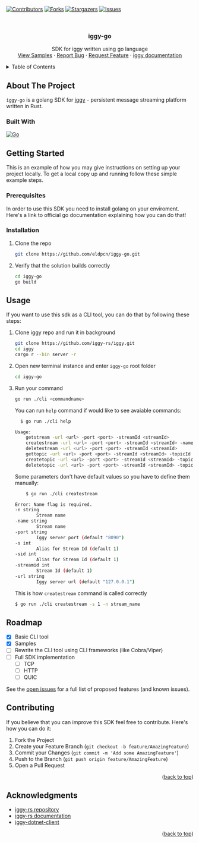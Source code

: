 <!-- PROJECT SHIELDS -->
[![Contributors][contributors-shield]][contributors-url]
[![Forks][forks-shield]][forks-url]
[![Stargazers][stars-shield]][stars-url]
[![Issues][issues-shield]][issues-url]
<!-- [![MIT License][license-shield]][license-url]
[![LinkedIn][linkedin-shield]][linkedin-url] -->



<!-- PROJECT LOGO -->
<br />
<div align="center">
  <!-- <a href="https://github.com/eldpcn/iggy-go">
    <img src="images/logo.png" alt="Logo" width="80" height="80">
  </a> -->

<h3 align="center">iggy-go</h3>

  <p align="center">
    SDK for iggy written using go language
    <!-- <br />
    <a href="https://github.com/eldpcn/iggy-go"><strong>Explore the docs »</strong></a>
    <br /> -->
    <br />
    <a href="https://github.com/eldpcn/iggy-go">View Samples</a>
    ·
    <a href="https://github.com/eldpcn/iggy-go/issues">Report Bug</a>
    ·
    <a href="https://github.com/eldpcn/iggy-go/issues">Request Feature</a>
    ·
    <a href="https://docs.iggy.rs/">iggy documentation</a>
  </p>
</div>



<!-- TABLE OF CONTENTS -->
<details>
  <summary>Table of Contents</summary>
  <ol>
    <li>
      <a href="#about-the-project">About The Project</a>
      <ul>
        <li><a href="#built-with">Built With</a></li>
      </ul>
    </li>
    <li>
      <a href="#getting-started">Getting Started</a>
      <ul>
        <li><a href="#prerequisites">Prerequisites</a></li>
        <li><a href="#installation">Installation</a></li>
      </ul>
    </li>
    <li><a href="#usage">Usage</a></li>
    <li><a href="#roadmap">Roadmap</a></li>
    <li><a href="#contributing">Contributing</a></li>
    <li><a href="#license">License</a></li>
    <li><a href="#contact">Contact</a></li>
    <li><a href="#acknowledgments">Acknowledgments</a></li>
  </ol>
</details>



<!-- ABOUT THE PROJECT -->
## About The Project

<!-- [![Product Name Screen Shot][product-screenshot]](https://example.com) -->

<!-- Here's a blank template to get started: To avoid retyping too much info. Do a search and replace with your text editor for the following: `eldpcn`, `iggy-go`, `twitter_handle`, `linkedin_username`, `email_client`, `email`, `project_title`, `project_description` -->

`iggy-go` is a golang SDK for <a href="https://docs.iggy.rs/">iggy</a> - persistent message streaming platform written in Rust.


### Built With
 [![Go][Golang]][Golang-url]


<!-- GETTING STARTED -->
## Getting Started

This is an example of how you may give instructions on setting up your project locally.
To get a local copy up and running follow these simple example steps.

### Prerequisites

In order to use this SDK you need to install golang on your enviroment. Here's a <a hfref="https://go.dev/doc/install">link to official go documentation</a> explaining how you can do that!

### Installation

1. Clone the repo
   ```sh
   git clone https://github.com/eldpcn/iggy-go.git
   ```
2. Verify that the solution builds correctly
    ```sh
    cd iggy-go
    go build
    ``` 
<!-- USAGE EXAMPLES -->
## Usage

If you want to use this sdk as a CLI tool, you can do that by following these steps:
1. Clone iggy repo and run it in background
    ```sh
    git clone https://github.com/iggy-rs/iggy.git
    cd iggy
    cargo r --bin server -r
    ```
1. Open new terminal instance and enter `iggy-go` root folder
    ```sh
    cd iggy-go
    ```
2. Run your command
    ```sh
    go run ./cli <commandname>
    ```

    You can run `help` command if would like to see avaiable commands:

    ```sh
      $ go run ./cli help

    Usage:
        getstream -url <url> -port <port> -streamId <streamId>
        createstream -url <url> -port <port> -streamId <streamId> -name <name>
        deletestream -url <url> -port <port> -streamId <streamId>
        gettopic -url <url> -port <port> -streamId <streamId> -topicId <topicId>
        createtopic -url <url> -port <port> -streamId <streamId> -topicId <topicId> -name <name> -partitionsCount <partitionsCount>
        deletetopic -url <url> -port <port> -streamId <streamId> -topicId <topicId>

    ```

    Some parameters don't have default values so you have to define them manually:

    ```sh
        $ go run ./cli createstream

    Error: Name flag is required.
    -n string
            Stream name
    -name string
            Stream name
    -port string
            Iggy server port (default "8090")
    -s int
            Alias for Stream Id (default 1)
    -sid int
            Alias for Stream Id (default 1)
    -streamid int
            Stream Id (default 1)
    -url string
            Iggy server url (default "127.0.0.1")
    ```
    This is how `createstream` command is called correctly

    ```sh
    $ go run ./cli createstream -s 1 -n stream_name
    ```
    
<!-- ROADMAP -->
## Roadmap

- [x] Basic CLI tool
- [x] Samples
- [ ] Rewrite the CLI tool using CLI frameworks (like Cobra/Viper)
- [ ] Full SDK implementation
    - [ ] TCP
    - [ ] HTTP
    - [ ] QUIC

See the [open issues](https://github.com/eldpcn/iggy-go/issues) for a full list of proposed features (and known issues).

<!-- CONTRIBUTING -->
## Contributing

If you believe that you can improve this SDK feel free to contribute. Here's how you can do it:

1. Fork the Project
2. Create your Feature Branch (`git checkout -b feature/AmazingFeature`)
3. Commit your Changes (`git commit -m 'Add some AmazingFeature'`)
4. Push to the Branch (`git push origin feature/AmazingFeature`)
5. Open a Pull Request

<p align="right">(<a href="#readme-top">back to top</a>)</p>



<!-- LICENSE -->
<!-- ## License

Distributed under the MIT License. See `LICENSE.txt` for more information.

<p align="right">(<a href="#readme-top">back to top</a>)</p>
 -->

<!-- CONTACT -->
<!-- ## Contact -->

<!-- Your Name - [@twitter_handle](https://twitter.com/twitter_handle) - email@email_client.com -->
<!-- 
Project Link: [https://github.com/eldpcn/iggy-go](https://github.com/eldpcn/iggy-go)

 -->

<!-- ACKNOWLEDGMENTS -->
## Acknowledgments

* [iggy-rs repository](https://github.com/iggy-rs/iggy)
* [iggy-rs documentation](https://docs.iggy.rs/)
* [iggy-dotnet-client](https://github.com/iggy-rs/iggy-dotnet-client)

<p align="right">(<a href="#readme-top">back to top</a>)</p>

<!-- MARKDOWN LINKS & IMAGES -->
[contributors-shield]: https://img.shields.io/github/contributors/eldpcn/iggy-go.svg?style=for-the-badge
[contributors-url]: https://github.com/eldpcn/iggy-go/graphs/contributors
[forks-shield]: https://img.shields.io/github/forks/eldpcn/iggy-go.svg?style=for-the-badge
[forks-url]: https://github.com/eldpcn/iggy-go/network/members
[stars-shield]: https://img.shields.io/github/stars/eldpcn/iggy-go.svg?style=for-the-badge
[stars-url]: https://github.com/eldpcn/iggy-go/stargazers
[issues-shield]: https://img.shields.io/github/issues/eldpcn/iggy-go.svg?style=for-the-badge
[issues-url]: https://github.com/eldpcn/iggy-go/issues
[license-shield]: https://img.shields.io/github/license/eldpcn/iggy-go.svg?style=for-the-badge
[license-url]: https://github.com/eldpcn/iggy-go/blob/master/LICENSE.txt
[linkedin-shield]: https://img.shields.io/badge/-LinkedIn-black.svg?style=for-the-badge&logo=linkedin&colorB=555
[linkedin-url]: https://linkedin.com/in/linkedin_username
[Golang-url]: https://go.dev/
[Golang]: https://img.shields.io/badge/Go-00ADD8?style=for-the-badge&logo=go&logoColor=white
[Iggy-docs-url]: https://docs.iggy.rs/
[Iggy-repo-url]: https://github.com/iggy-rs/iggy
[Iggy-dotnet-repo-url]: https://github.com/iggy-rs/iggy-dotnet-client